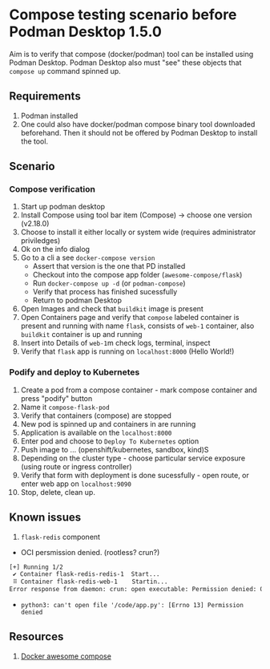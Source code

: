 # Compose testing scenario before Podman Desktop 1.5.0

Aim is to verify that compose (docker/podman) tool can be installed using Podman Desktop. Podman Desktop also must "see" these objects that `compose up` command spinned up. 

## Requirements
1. Podman installed
2. One could also have docker/podman compose binary tool downloaded beforehand. Then it should not be offered by Podman Desktop to install the tool.

## Scenario

### Compose verification

1. Start up podman desktop
2. Install Compose using tool bar item (Compose) -> choose one version (v2.18.0)
3. Choose to install it either locally or system wide (requires administrator priviledges)
4. Ok on the info dialog
5. Go to a cli a see `docker-compose version`
    * Assert that version is the one that PD installed
    * Checkout into the compose app folder (`awesome-compose/flask`)
    * Run `docker-compose up -d` (or `podman-compose`)
    * Verify that process has finished sucessfully 
    * Return to podman Desktop
6. Open Images and check that `buildkit` image is present
7. Open Containers page and verify that `compose` labeled container is present and running with name `flask`, consists of `web-1` container, also `buildkit` container is up and running
8. Insert into Details of `web-1`m check logs, terminal, inspect
9. Verify that `flask` app is running on `localhost:8000` (Hello World!)

### Podify and deploy to Kubernetes

1. Create a pod from a compose container - mark compose container and press "podify" button
2. Name it `compose-flask-pod`
3. Verify that containers (compose) are stopped
4. New pod is spinned up and containers in are running
5. Application is available on the `localhost:8000`
6. Enter pod and choose to `Deploy To Kubernetes` option
7. Push image to ... (openshift/kubernetes, sandbox, kind)S
8. Depending on the cluster type - choose particular service exposure (using route or ingress controller)
9. Verify that form with deployment is done sucessfully - open route, or enter web app on `localhost:9090`
10. Stop, delete, clean up.

## Known issues

1. `flask-redis` component
* OCI persmission denied. (rootless? crun?)
```sh
[+] Running 1/2
 ✔ Container flask-redis-redis-1  Start...                                 0.3s 
 ⠿ Container flask-redis-web-1    Startin...                               0.9s 
Error response from daemon: crun: open executable: Permission denied: OCI permission denied
```
* `python3: can't open file '/code/app.py': [Errno 13] Permission denied`

## Resources

1. [Docker awesome compose](https://github.com/docker/awesome-compose)